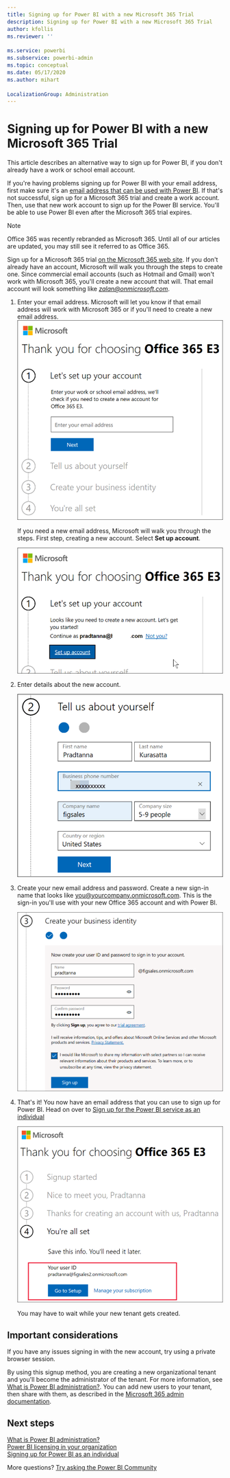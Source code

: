 ```yaml
---
title: Signing up for Power BI with a new Microsoft 365 Trial
description: Signing up for Power BI with a new Microsoft 365 Trial
author: kfollis
ms.reviewer: ''

ms.service: powerbi
ms.subservice: powerbi-admin
ms.topic: conceptual
ms.date: 05/17/2020
ms.author: mihart

LocalizationGroup: Administration
---
```


# Signing up for Power BI with a new Microsoft 365 Trial

This article describes an alternative way to sign up for Power BI, if you don't already have a work or school email account. 

If you're having problems signing up for Power BI with your email address, first make sure it's an [email address that can be used with Power BI](../fundamentals/service-self-service-signup-for-power-bi.md#supported-email-addresses). If that's not successful, sign up for a Microsoft 365 trial and create a work account. Then, use that new work account to sign up for the Power BI service. You'll be able to use Power BI even after the Microsoft 365 trial expires.

> [!NOTE]
> Office 365 was recently rebranded as Microsoft 365. Until all of our articles are updated, you may still see it referred to as Office 365.

Sign up for a Microsoft 365 trial [on the Microsoft 365 web site](https://www.microsoft.com/en-us/microsoft-365/business/compare-more-office-365-for-business-plans). If you don't already have an account, Microsoft will walk you through the steps to create one. Since commercial email accounts (such as Hotmail and Gmail) won't work with Microsoft 365, you'll create a new account that will.  That email account will look something like *zalan@onmicrosoft.com*.

1. Enter your email address. Microsoft will let you know if that email address will work with Microsoft 365 or if you'll need to create a new email address.  ![welcome page](media/service-admin-signing-up-for-power-bi-with-a-new-office-365-trial/power-bi-setup.png)

    If you need a new email address, Microsoft will walk you through the steps. First step, creating a new account. Select **Set up account**.

    ![Choose to sign up for new account](media/service-admin-signing-up-for-power-bi-with-a-new-office-365-trial/power-bi-email.png)

2. Enter details about the new account. 

    ![create work or school account](media/service-admin-signing-up-for-power-bi-with-a-new-office-365-trial/power-bi-enter-info.png)

3. Create your new email address and password. Create a new sign-in name that looks like you@yourcompany.onmicrosoft.com. This is the sign-in you'll use with your new Office 365 account and with Power BI.

    ![Choose to sign up for new account](media/service-admin-signing-up-for-power-bi-with-a-new-office-365-trial/power-bi-create-account.png)

   
4. That's it!  You now have an email address that you can use to sign up for Power BI. Head on over to [Sign up for the Power BI service as an individual](../service-self-service-signup-for-power-bi.md)

     ![enter your contact info](media/service-admin-signing-up-for-power-bi-with-a-new-office-365-trial/power-bi-thank-you.png)

    You may have to wait while your new tenant gets created. 


## Important considerations
If you have any issues signing in with the new account, try using a private browser session.    

By using this signup method, you are creating a new organizational tenant and you'll become the administrator of the tenant. For more information, see [What is Power BI administration?](service-admin-administering-power-bi-in-your-organization.md). You can add new users to your tenant, then share with them, as described in the [Microsoft 365 admin documentation](https://support.office.com/en-sg/article/Add-users-individually-to-Office-365---Admin-Help-1970f7d6-03b5-442f-b385-5880b9c256ec).

## Next steps

[What is Power BI administration?](service-admin-administering-power-bi-in-your-organization.md)  
[Power BI licensing in your organization](service-admin-licensing-organization.md)  
[Signing up for Power BI as an individual](../fundamentals/service-self-service-signup-for-power-bi.md)

More questions? [Try asking the Power BI Community](https://community.powerbi.com/)